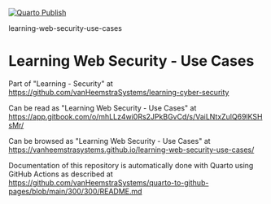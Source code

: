 [![Quarto Publish](https://github.com/vanHeemstraSystems/learning-web-security-use-cases/actions/workflows/publish.yml/badge.svg)](https://github.com/vanHeemstraSystems/learning-web-security-use-cases/actions/workflows/publish.yml)

learning-web-security-use-cases
# Learning Web Security - Use Cases

Part of "Learning - Security" at https://github.com/vanHeemstraSystems/learning-cyber-security

Can be read as "Learning Web Security - Use Cases" at https://app.gitbook.com/o/mhLLz4wi0Rs2JPkBGvCd/s/VaiLNtxZulQ69lKSHsMr/

Can be browsed as "Learning Web Security - Use Cases" at https://vanheemstrasystems.github.io/learning-web-security-use-cases/

Documentation of this repository is automatically done with Quarto using GitHub Actions as described at https://github.com/vanHeemstraSystems/quarto-to-github-pages/blob/main/300/300/README.md
